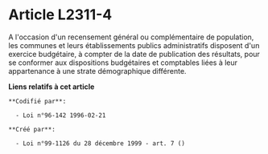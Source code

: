 # Article L2311-4

A l'occasion d'un recensement général ou complémentaire de population, les communes et leurs établissements publics
administratifs disposent d'un exercice budgétaire, à compter de la date de publication des résultats, pour se conformer aux
dispositions budgétaires et comptables liées à leur appartenance à une strate démographique différente.

**Liens relatifs à cet article**

	**Codifié par**:

	  - Loi n°96-142 1996-02-21

	**Créé par**:

	  - Loi n°99-1126 du 28 décembre 1999 - art. 7 ()
